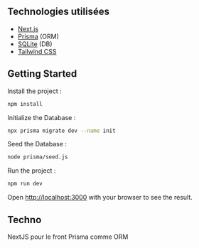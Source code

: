 ## Technologies utilisées

- [Next.js](https://nextjs.org/)
- [Prisma](https://www.prisma.io/) (ORM)
- [SQLite](https://sqlite.org/) (DB)
- [Tailwind CSS](https://tailwindcss.com/)


## Getting Started

Install the project :
```bash
npm install
```

Initialize the Database :
```bash
npx prisma migrate dev --name init
```

Seed the Database : 
```bash
node prisma/seed.js     
```

Run the project :
```bash
npm run dev
```


Open [http://localhost:3000](http://localhost:3000) with your browser to see the result.

## Techno

NextJS pour le front
Prisma comme ORM



